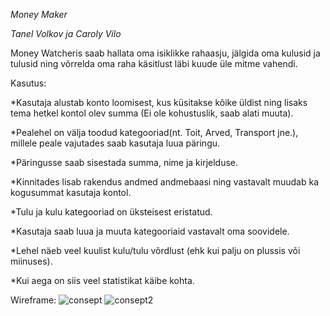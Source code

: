 *Money Maker*

*Tanel Volkov ja Caroly Vilo*

Money Watcheris saab hallata oma isiklikke rahaasju, jälgida oma kulusid ja tulusid ning võrrelda oma raha käsitlust läbi kuude üle mitme vahendi.

Kasutus:

*Kasutaja alustab konto loomisest, kus küsitakse kõike üldist ning lisaks tema hetkel kontol olev summa (Ei ole kohustuslik, saab alati muuta).

*Pealehel on välja toodud kategooriad(nt. Toit, Arved, Transport jne.), millele peale vajutades saab kasutaja luua päringu.

*Päringusse saab sisestada summa, nime ja kirjelduse.

*Kinnitades lisab rakendus andmed andmebaasi ning vastavalt muudab ka kogusummat kasutaja kontol.

*Tulu ja kulu kategooriad on üksteisest eristatud.

*Kasutaja saab luua ja muuta kategooriaid vastavalt oma soovidele.

*Lehel näeb veel kuulist kulu/tulu võrdlust (ehk kui palju on plussis või miinuses).

*Kui aega on siis veel statistikat käibe kohta.

Wireframe:
![consept](https://user-images.githubusercontent.com/70900278/141458990-021ca52c-bfbe-42f7-961d-4fdc82b1f48d.png)
![consept2](https://user-images.githubusercontent.com/70900278/141459047-6d6d74ab-0279-4580-b083-83e7be5ad01f.png)
